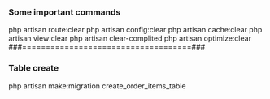 ### Some important commands

php artisan route:clear
php artisan config:clear
php artisan cache:clear
php artisan view:clear
php artisan clear-complited
php artisan optimize:clear
###====================================###

### Table create

php artisan make:migration create_order_items_table

